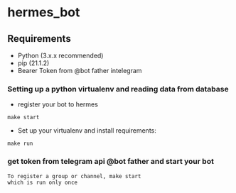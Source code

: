 # hermes_bot

## Requirements

- Python (3.x.x recommended)
- pip (21.1.2)
- Bearer Token from @bot father intelegram

### Setting up a python virtualenv and reading data from database

- register your bot to hermes
```shell
make start
```

- Set up your virtualenv and install requirements:
```shell
make run
```

### get token from telegram api @bot father and start your bot
```shell
To register a group or channel, make start
which is run only once
